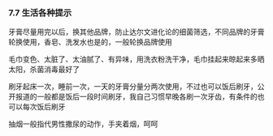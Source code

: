 ### 7.7 生活各种提示

牙膏尽量用完以后，换其他品牌，防止达尔文进化论的细菌筛选，不同品牌的牙膏轮换使用，香皂、洗发水也是的，一般轮换品牌使用

毛巾变色、太脏了、太油腻了、有异味，用洗衣粉洗干净，毛巾挂起来晾起来多晒太阳，杀菌消毒最好了

刷牙起床一次，睡前一次，一天的牙膏分量分两次使用，不过也可以饭后刷牙，公开报道的一般都是饭后一段时间刷牙，我自己习惯早晚各刷一次牙齿，有条件的也可以每次饭后刷牙

抽烟一般指代男性撒尿的动作，手夹着烟，呵呵
